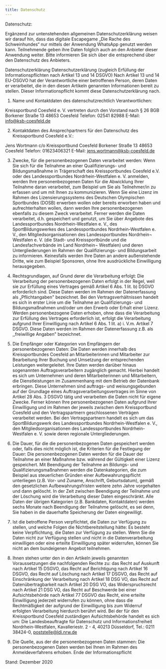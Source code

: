 ```yaml
---
title: Datenschutz
---
```


Datenschutz:

Ergänzend zur untenstehenden allgemeinen Datenschutzerklärung weisen wir darauf hin, dass das digitale Escapegame „Die Rache des Schweinhundes“ nur mittels der Anwendung WhatsApp genutzt werden kann. Teilnehmende geben ihre Daten folglich auch an den Anbieter dieser Anwendung weiter. Bitte informieren Sie sich über die entsprechend über den Datenschutz des Anbieters.

Datenschutzerklärung
Datenschutzerklärung
(zugleich Erfüllung der Informationspflichten nach Artikel 13 und 14 DSGVO)
Nach Artikel 13 und 14 EU-DSGVO hat der Verantwortliche einer betroffenen Person, deren Daten er verarbeitet, die in den diesen Artikeln genannten Informationen bereit zu stellen. Dieser Informationspflicht kommt diese Datenschutzerklärung nach.


1. Name und Kontaktdaten des datenschutzrechtlich Verantwortlichen:

Kreissportbund Coesfeld e. V.
vertreten durch den Vorstand nach § 26 BGB
Borkener Straße 13
48653 Coesfeld
Telefon: 02541 82988
E-Mail: info@ksb-coesfeld.de

2. Kontaktdaten des Ansprechpartners für den Datenschutz des Kreissportbund Coesfeld e.V.:

Jens Wortmann
c/o Kreissportbund Coesfeld
Borkener Straße 13
48653 Coesfeld
Telefon: 01623406321
E-Mail: jens.wortmann@ksb-coesfeld.de 


3. Zwecke, für die personenbezogenen Daten verarbeitet werden:
Wenn Sie sich für die Teilnahme an einer Qualifizierungs- und Bildungsmaßnahme in Trägerschaft des Kreissportbundes Coesfeld e.V. oder des Landessportbundes Nordrhein-Westfalen e. V. anmelden, werden Ihre personenbezogenen Daten für die Abwicklung Ihrer Teilnahme daran verarbeitet, zum Beispiel um Sie als Teilnehmer/in zu erfassen und um mit Ihnen zu kommunizieren.
Wenn Sie eine Lizenz im Rahmen des Lizensierungssystems des Deutschen Olympischen Sportbundes (DOSB) erwerben wollen oder bereits erworben haben und aufrechterhalten wollen, dann werden Ihre personenbezogenen ebenfalls zu diesem Zweck verarbeitet.
Ferner werden die Daten verarbeitet, d.h. gespeichert und genutzt, um Sie über Angebote des Landessportbundes Nordrhein-Westfalen e. V., des SportBildungswerkes des Landessportbundes Nordrhein-Westfalen e. V., den Mitgliedsorganisationen des Landessportbundes Nordrhein¬ Westfalen e. V. (die Stadt- und Kreissportbünde und die Landesfachverbände im Land Nordrhein¬ Westfalen) und deren Untergliederungen im Rahmen der Qualifizierungs- und Bildungsarbeit zu informieren. Keinesfalls werden Ihre Daten an andere außenstehende Dritte, wie zum Beispiel Sponsoren, ohne Ihre ausdrückliche Einwilligung herausgegeben.


4. Rechtsgrundlagen, auf Grund derer die Verarbeitung erfolgt:
Die Verarbeitung der personenbezogenen Daten erfolgt in der Regel, weil sie zur Erfüllung eines Vertrages gemäß Artikel 6 Abs. 1 lit. b) DSGVO erforderlich sind. Diese Daten werden im Rahmen der Datenerfassung als „Pflichtangaben" bezeichnet. Bei den Vertragsverhältnissen handelt es sich in erster Linie um die Teilnahme an Qualifizierungs- und Bildungsmaßnahmen und/oder um den Erwerb oder Erhalt einer Lizenz.
Werden personenbezogene Daten erhoben, ohne dass die Verarbeitung zur Erfüllung des Vertrages erforderlich ist, erfolgt die Verarbeitung aufgrund Ihrer Einwilligung nach Artikel 6 Abs. 1 lit. a) i. V.m. Artikel 7 DSGVO. Diese Daten werden im Rahmen der Datenerfassung z.B. als ,,freiwillige Angaben" bezeichnet.


5. Die Empfänger oder Kategorien von Empfängern der personenbezogenen Daten:
Die Daten werden innerhalb des Kreissportbundes Coesfeld an Mitarbeiterinnen und Mitarbeiter zur Bearbeitung Ihrer Buchung und Umsetzung der entsprechenden Leistungen weitergeleitet.
Ihre Daten werden darüber hinaus sogenannten Auftragsverarbeitern zugänglich gemacht. Hierbei handelt es sich um Unternehmen und deren Mitarbeiterinnen und Mitarbeitern, die Dienstleistungen im Zusammenhang mit dem Betrieb der Datenbank erbringen. Diese Unternehmen sind auftrags- und weisungsgebunden auf der Grundlage eines Auftragsverarbeitungsvertrages im Sinne von Artikel 28 Abs. 3 DSGVO tätig und verarbeiten die Daten nicht für eigene Zwecke.
Ferner können Ihre personenbezogenen Daten aufgrund Ihrer Einwilligung und im Rahmen der jeweils zwischen dem Kreissportbund Coesfeld und den Vertragspartnern geschlossenen Verträgen verarbeitet werden. Bei den Vertragspartnern handelt es sich um das SportBildungswerk des Landessportbundes Nordrhein-Westfalen e. V., den Mitgliedsorganisationen des Landessportbundes Nordrhein-Westfalen e. V. sowie deren regionale Untergliederungen.


6. Die Dauer, für die die personenbezogenen Daten gespeichert werden oder, falls dies nicht möglich ist, die Kriterien für die Festlegung der Dauer:
Die personenbezogenen Daten werden für die Dauer der Teilnahme an einer Maßnahme bzw. während der Gültigkeit einer Lizenz gespeichert.
Mit Beendigung der Teilnahme an Bildungs- und Qualifizierungsmaßnahmen werden die Datenkategorien, die zum Beispiel aus steuerlichen Gründen einer Aufbewahrungspflicht unterliegen (z.B. Vor- und Zuname, Anschrift, Geburtsdatum), gemäß den gesetzlichen Aufbewahrungsfristen weitere zehn Jahre vorgehalten und dann gelöscht. In der Zeit zwischen Beendigung der Teilnahme und der Löschung wird die Verarbeitung dieser Daten eingeschränkt.
Alle Daten der übrigen Kategorien (z.B. Bankdaten, Kontaktdaten) werden sechs Monate nach Beendigung der Teilnahme gelöscht, es sei denn, Sie haben in die dauerhafte Speicherung der Daten eingewilligt.


7. Ist die betroffene Person verpflichtet, die Daten zur Verfügung zu stellen, und welche Folgen die Nichtbereitstellung hätte:
Es besteht keine Verpflichtung, die Daten zur Verfügung zu stellen. Wenn Sie die Daten nicht zur Verfügung stellen und nicht in die Datenverarbeitung einwilligen oder eine erteilte Einwilligung später widerrufen, können Sie nicht an dem bundeigenen Angebot teilnehmen.

 
8. Ihnen stehen unter den in den Artikeln jeweils genannten Voraussetzungen die nachfolgenden Rechte zu:
das Recht auf Auskunft nach Artikel 15 DSGVO,
das Recht auf Berichtigung nach Artikel 16 DSGVO,
das Recht auf Löschung nach Artikel 17 DSGVO,
das Recht auf Einschränkung der Verarbeitung nach Artikel 18 DSG VO,
das Recht auf Datenübertragbarkeit nach Artikel 20 DSG VO,
das Widerspruchsrecht nach Artikel 21 DSG VO,
das Recht auf Beschwerde bei einer Aufsichtsbehörde nach Artikel 77 DSGVO
das Recht, eine erteilte Einwilligung jederzeit widerrufen zu können, ohne dass die Rechtmäßigkeit der aufgrund der Einwilligung bis zum Widerruf erfolgten Verarbeitung hierdurch berührt wird.
Bei der für den Kreissportbund Coesfeld zuständigen Aufsichtsbehörde handelt es sich um:
Die Landesbeauftragte für Datenschutz und Informationsfreiheit Nordrhein-Westfalen, Kavalleriestr. 2 - 4, 40213 Düsseldorf, Tel.: 0211 38424-0, poststelle@ldi.nrw.de


9. Die Quelle, aus der die personenbezogenen Daten stammen:
Die personenbezogenen Daten werden bei Ihnen im Rahmen des Anmeldeverfahrens erhoben. Ende der Informationspflicht



Stand: Dezember 2020

